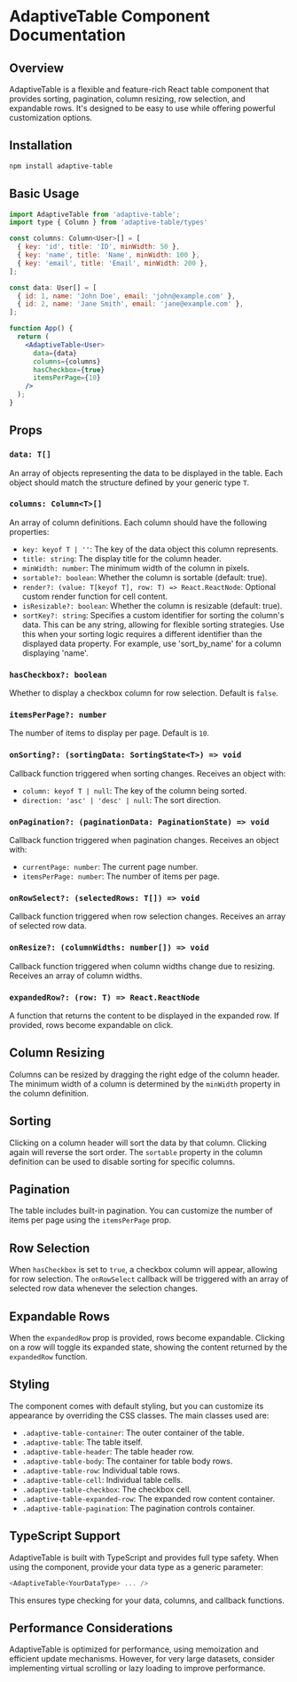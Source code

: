 # AdaptiveTable Component Documentation

## Overview

AdaptiveTable is a flexible and feature-rich React table component that provides sorting, pagination, column resizing, row selection, and expandable rows. It's designed to be easy to use while offering powerful customization options.

## Installation

```bash
npm install adaptive-table
```

## Basic Usage

```jsx
import AdaptiveTable from 'adaptive-table';
import type { Column } from 'adaptive-table/types'

const columns: Column<User>[] = [
  { key: 'id', title: 'ID', minWidth: 50 },
  { key: 'name', title: 'Name', minWidth: 100 },
  { key: 'email', title: 'Email', minWidth: 200 },
];

const data: User[] = [
  { id: 1, name: 'John Doe', email: 'john@example.com' },
  { id: 2, name: 'Jane Smith', email: 'jane@example.com' },
];

function App() {
  return (
    <AdaptiveTable<User>
      data={data}
      columns={columns}
      hasCheckbox={true}
      itemsPerPage={10}
    />
  );
}
```

## Props

### `data: T[]`

An array of objects representing the data to be displayed in the table. Each object should match the structure defined by your generic type `T`.

### `columns: Column<T>[]`

An array of column definitions. Each column should have the following properties:

- `key: keyof T | ''`: The key of the data object this column represents.
- `title: string`: The display title for the column header.
- `minWidth: number`: The minimum width of the column in pixels.
- `sortable?: boolean`: Whether the column is sortable (default: true).
- `render?: (value: T[keyof T], row: T) => React.ReactNode`: Optional custom render function for cell content.
- `isResizable?: boolean`: Whether the column is resizable (default: true).
- `sortKey?: string`: Specifies a custom identifier for sorting the column's data. This can be any string, allowing for flexible sorting strategies. Use this when your sorting logic requires a different identifier than the displayed data property. For example, use 'sort_by_name' for a column displaying 'name'.

### `hasCheckbox?: boolean`

Whether to display a checkbox column for row selection. Default is `false`.

### `itemsPerPage?: number`

The number of items to display per page. Default is `10`.

### `onSorting?: (sortingData: SortingState<T>) => void`

Callback function triggered when sorting changes. Receives an object with:

- `column: keyof T | null`: The key of the column being sorted.
- `direction: 'asc' | 'desc' | null`: The sort direction.

### `onPagination?: (paginationData: PaginationState) => void`

Callback function triggered when pagination changes. Receives an object with:

- `currentPage: number`: The current page number.
- `itemsPerPage: number`: The number of items per page.

### `onRowSelect?: (selectedRows: T[]) => void`

Callback function triggered when row selection changes. Receives an array of selected row data.

### `onResize?: (columnWidths: number[]) => void`

Callback function triggered when column widths change due to resizing. Receives an array of column widths.

### `expandedRow?: (row: T) => React.ReactNode`

A function that returns the content to be displayed in the expanded row. If provided, rows become expandable on click.

## Column Resizing

Columns can be resized by dragging the right edge of the column header. The minimum width of a column is determined by the `minWidth` property in the column definition.

## Sorting

Clicking on a column header will sort the data by that column. Clicking again will reverse the sort order. The `sortable` property in the column definition can be used to disable sorting for specific columns.

## Pagination

The table includes built-in pagination. You can customize the number of items per page using the `itemsPerPage` prop.

## Row Selection

When `hasCheckbox` is set to `true`, a checkbox column will appear, allowing for row selection. The `onRowSelect` callback will be triggered with an array of selected row data whenever the selection changes.

## Expandable Rows

When the `expandedRow` prop is provided, rows become expandable. Clicking on a row will toggle its expanded state, showing the content returned by the `expandedRow` function.

## Styling

The component comes with default styling, but you can customize its appearance by overriding the CSS classes. The main classes used are:

- `.adaptive-table-container`: The outer container of the table.
- `.adaptive-table`: The table itself.
- `.adaptive-table-header`: The table header row.
- `.adaptive-table-body`: The container for table body rows.
- `.adaptive-table-row`: Individual table rows.
- `.adaptive-table-cell`: Individual table cells.
- `.adaptive-table-checkbox`: The checkbox cell.
- `.adaptive-table-expanded-row`: The expanded row content container.
- `.adaptive-table-pagination`: The pagination controls container.

## TypeScript Support

AdaptiveTable is built with TypeScript and provides full type safety. When using the component, provide your data type as a generic parameter:

```typescript
<AdaptiveTable<YourDataType> ... />
```

This ensures type checking for your data, columns, and callback functions.

## Performance Considerations

AdaptiveTable is optimized for performance, using memoization and efficient update mechanisms. However, for very large datasets, consider implementing virtual scrolling or lazy loading to improve performance.
